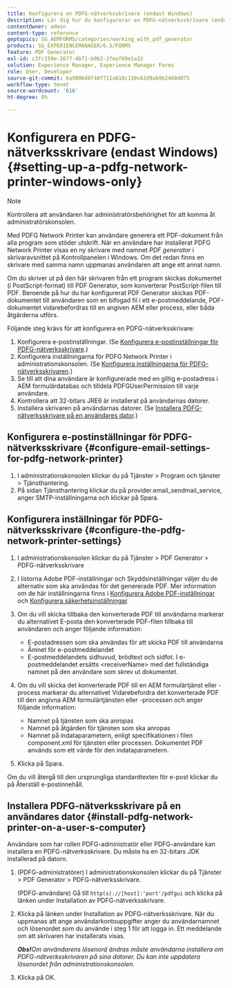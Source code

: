 ```yaml
---
title: Konfigurera en PDFG-nätverksskrivare (endast Windows)
description: Lär dig hur du konfigurerar en PDFG-nätverksskrivare (endast Windows)
contentOwner: admin
content-type: reference
geptopics: SG_AEMFORMS/categories/working_with_pdf_generator
products: SG_EXPERIENCEMANAGER/6.5/FORMS
feature: PDF Generator
exl-id: c3fc159e-2677-4b71-b0b2-2feaf69e1a32
solution: Experience Manager, Experience Manager Forms
role: User, Developer
source-git-commit: 6a9806d8f40f711a610c130c63d9ab9b2460d075
workflow-type: tm+mt
source-wordcount: '616'
ht-degree: 0%

---
```


# Konfigurera en PDFG-nätverksskrivare (endast Windows) {#setting-up-a-pdfg-network-printer-windows-only}

>[!NOTE]
> 
> Kontrollera att användaren har administratörsbehörighet för att komma åt administratörskonsolen.

Med PDFG Network Printer kan användare generera ett PDF-dokument från alla program som stöder utskrift. När en användare har installerat PDFG Network Printer visas en ny skrivare med namnet *PDF generator* i skrivaravsnittet på Kontrollpanelen i Windows. Om det redan finns en skrivare med samma namn uppmanas användaren att ange ett annat namn.

Om du skriver ut på den här skrivaren från ett program skickas dokumentet (i PostScript-format) till PDF Generator, som konverterar PostScript-filen till PDF. Beroende på hur du har konfigurerat PDF Generator skickas PDF-dokumentet till användaren som en bifogad fil i ett e-postmeddelande, PDF-dokumentet vidarebefordras till en angiven AEM eller process, eller båda åtgärderna utförs.

Följande steg krävs för att konfigurera en PDFG-nätverksskrivare:

1. Konfigurera e-postinställningar. (Se [Konfigurera e-postinställningar för PDFG-nätverksskrivare](setting-pdfg-network-printer-windows.md#configure-email-settings-for-pdfg-network-printer).)
1. Konfigurera inställningarna för PDFG Network Printer i administrationskonsolen. (Se [Konfigurera inställningarna för PDFG-nätverksskrivaren](setting-pdfg-network-printer-windows.md#configure-the-pdfg-network-printer-settings).)
1. Se till att dina användare är konfigurerade med en giltig e-postadress i AEM formulärdatabas och tilldela PDFGUserPermission till varje användare. <!-- Fix broken link See Setting up and organizing users -->
1. Kontrollera att 32-bitars JRE6 är installerat på användarnas datorer.
1. Installera skrivaren på användarnas datorer. (Se [Installera PDFG-nätverksskrivare på en användares dator](setting-pdfg-network-printer-windows.md#install-pdfg-network-printer-on-a-user-s-computer).)

## Konfigurera e-postinställningar för PDFG-nätverksskrivare {#configure-email-settings-for-pdfg-network-printer}

1. I administrationskonsolen klickar du på Tjänster > Program och tjänster > Tjänsthantering.
1. På sidan Tjänsthantering klickar du på provider.email_sendmail_service, anger SMTP-inställningarna och klickar på Spara.

## Konfigurera inställningar för PDFG-nätverksskrivare {#configure-the-pdfg-network-printer-settings}

1. I administrationskonsolen klickar du på Tjänster > PDF Generator > PDFG-nätverksskrivare
1. I listorna Adobe PDF-inställningar och Skyddsinställningar väljer du de alternativ som ska användas för det genererade PDF. Mer information om de här inställningarna finns i [Konfigurera Adobe PDF-inställningar](/help/forms/using/admin-help/configuring-pdf-settings.md#configuring-adobe-pdf-settings) och [Konfigurera säkerhetsinställningar](/help/forms/using/admin-help/configuring-security-settings.md#configuring-security-settings).
1. Om du vill skicka tillbaka den konverterade PDF till användarna markerar du alternativet E-posta den konverterade PDF-filen tillbaka till användaren och anger följande information:

   * E-postadressen som ska användas för att skicka PDF till användarna
   * Ämnet för e-postmeddelandet
   * E-postmeddelandets sidhuvud, brödtext och sidfot. I e-postmeddelandet ersätts &lt;receiverName> med det fullständiga namnet på den användare som skrev ut dokumentet.

1. Om du vill skicka det konverterade PDF till en AEM formulärtjänst eller -process markerar du alternativet Vidarebefordra det konverterade PDF till den angivna AEM formulärtjänsten eller -processen och anger följande information:

   * Namnet på tjänsten som ska anropas
   * Namnet på åtgärden för tjänsten som ska anropas
   * Namnet på indataparametern, enligt specifikationen i filen component.xml för tjänsten eller processen. Dokumentet PDF används som ett värde för den indataparametern.

1. Klicka på Spara.

Om du vill återgå till den ursprungliga standardtexten för e-post klickar du på Återställ e-postinnehåll.

## Installera PDFG-nätverksskrivare på en användares dator {#install-pdfg-network-printer-on-a-user-s-computer}

Användare som har rollen PDFG-administratör eller PDFG-användare kan installera en PDFG-nätverksskrivare. Du måste ha en 32-bitars JDK installerad på datorn.

1. (PDFG-administratörer) I administrationskonsolen klickar du på Tjänster > PDF Generator > PDFG-nätverksskrivare.

   (PDFG-användare) Gå till `http(s)://[host]:'port'/pdfgui` och klicka på länken under Installation av PDFG-nätverksskrivare.

1. Klicka på länken under Installation av PDFG-nätverksskrivare. När du uppmanas att ange användarkontouppgifter anger du användarnamnet och lösenordet som du använde i steg 1 för att logga in. Ett meddelande om att skrivaren har installerats visas.

   ***Obs!**&#x200B;Om användarens lösenord ändras måste användarna installera om PDFG-nätverksskrivaren på sina datorer. Du kan inte uppdatera lösenordet från administrationskonsolen.*

1. Klicka på OK.
